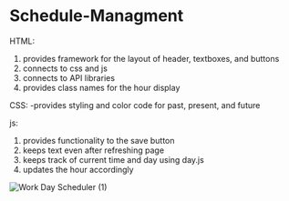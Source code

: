 # Schedule-Managment

HTML:
1. provides framework for the layout of header, textboxes, and buttons
2. connects to css and js
3. connects to API libraries
4. provides class names for the hour display

CSS:
-provides styling and color code for past, present, and future

js:
1. provides functionality to the save button
2. keeps text even after refreshing page
3. keeps track of current time and day using day.js
4. updates the hour accordingly


![Work Day Scheduler (1)](https://github.com/swatson2000/Schedule-Managment/assets/82907963/c28cd4fd-6372-4352-8679-01e91018b2e0)
